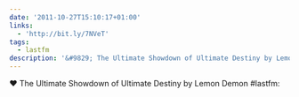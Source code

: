```yaml
---
date: '2011-10-27T15:10:17+01:00'
links:
  - 'http://bit.ly/7NVeT'
tags:
  - lastfm
description: '&#9829; The Ultimate Showdown of Ultimate Destiny by Lemon Demon #lastfm: '
---
```

&#9829; The Ultimate Showdown of Ultimate Destiny by Lemon Demon #lastfm: 
